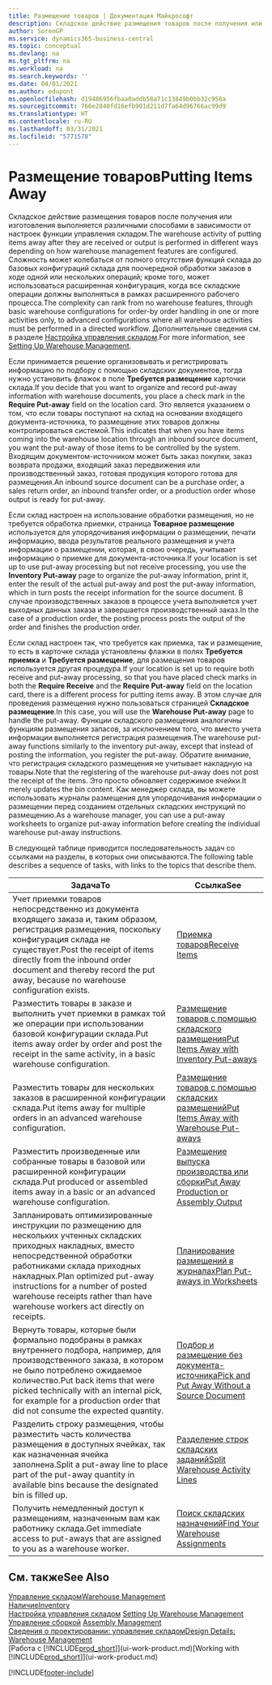 ```yaml
---
title: Размещение товаров | Документация Майкрософт
description: Складское действие размещения товаров после получения или изготовления выполняется различными способами в зависимости от настроек функции управления складом.
author: SorenGP
ms.service: dynamics365-business-central
ms.topic: conceptual
ms.devlang: na
ms.tgt_pltfrm: na
ms.workload: na
ms.search.keywords: ''
ms.date: 04/01/2021
ms.author: edupont
ms.openlocfilehash: d19486956fbaa0addb58a71c13849b0bb32c958a
ms.sourcegitcommit: 766e2840fd16efb901d211d7fa64d96766ac99d9
ms.translationtype: HT
ms.contentlocale: ru-RU
ms.lasthandoff: 03/31/2021
ms.locfileid: "5771578"
---
```

# <a name="putting-items-away"></a><span data-ttu-id="9868c-103">Размещение товаров</span><span class="sxs-lookup"><span data-stu-id="9868c-103">Putting Items Away</span></span>
<span data-ttu-id="9868c-104">Складское действие размещения товаров после получения или изготовления выполняется различными способами в зависимости от настроек функции управления складом.</span><span class="sxs-lookup"><span data-stu-id="9868c-104">The warehouse activity of putting items away after they are received or output is performed in different ways depending on how warehouse management features are configured.</span></span> <span data-ttu-id="9868c-105">Сложность может колебаться от полного отсутствия функций склада до базовых конфигураций склада для поочередной обработки заказов в ходе одной или нескольких операций; кроме того, может использоваться расширенная конфигурация, когда все складские операции должны выполняться в рамках расширенного рабочего процесса.</span><span class="sxs-lookup"><span data-stu-id="9868c-105">The complexity can rank from no warehouse features, through basic warehouse configurations for order-by order handling in one or more activities only, to advanced configurations where all warehouse activities must be performed in a directed workflow.</span></span> <span data-ttu-id="9868c-106">Дополнительные сведения см. в разделе [Настройка управления складом](warehouse-setup-warehouse.md).</span><span class="sxs-lookup"><span data-stu-id="9868c-106">For more information, see [Setting Up Warehouse Management](warehouse-setup-warehouse.md).</span></span>

<span data-ttu-id="9868c-107">Если принимается решение организовывать и регистрировать информацию по подбору с помощью складских документов, тогда нужно установить флажок в поле **Требуется размещение** карточки склада.</span><span class="sxs-lookup"><span data-stu-id="9868c-107">If you decide that you want to organize and record put-away information with warehouse documents, you place a check mark in the **Require Put-away** field on the location card.</span></span> <span data-ttu-id="9868c-108">Это является указанием о том, что если товары поступают на склад на основании входящего документа-источника, то размещение этих товаров должны контролироваться системой.</span><span class="sxs-lookup"><span data-stu-id="9868c-108">This indicates that when you have items coming into the warehouse location through an inbound source document, you want the put-away of those items to be controlled by the system.</span></span> <span data-ttu-id="9868c-109">Входящим документом-источником может быть заказ покупки, заказ возврата продажи, входящий заказ передвижения или производственный заказ, готовая продукция которого готова для размещения.</span><span class="sxs-lookup"><span data-stu-id="9868c-109">An inbound source document can be a purchase order, a sales return order, an inbound transfer order, or a production order whose output is ready for put-away.</span></span>  

<span data-ttu-id="9868c-110">Если склад настроен на использование обработки размещения, но не требуется обработка приемки, страница **Товарное размещение** используется для упорядочивания информации о размещении, печати информацию, ввода результатов реального размещения и учета информации о размещении, которая, в свою очередь, учитывает информацию о приемке для документа-источника.</span><span class="sxs-lookup"><span data-stu-id="9868c-110">If your location is set up to use put-away processing but not receive processing, you use the **Inventory Put-away** page to organize the put-away information, print it, enter the result of the actual put-away and post the put-away information, which in turn posts the receipt information for the source document.</span></span> <span data-ttu-id="9868c-111">В случае производственных заказов в процессе учета выполняется учет выходных данных заказа и завершается производственный заказ.</span><span class="sxs-lookup"><span data-stu-id="9868c-111">In the case of a production order, the posting process posts the output of the order and finishes the production order.</span></span>

<span data-ttu-id="9868c-112">Если склад настроен так, что требуется как приемка, так и размещение, то есть в карточке склада установлены флажки в полях **Требуется приемка** и **Требуется размещение**, для размещения товаров используется другая процедура.</span><span class="sxs-lookup"><span data-stu-id="9868c-112">If your location is set up to require both receive and put-away processing, so that you have placed check marks in both the **Require Receive** and the **Require Put-away** field on the location card, there is a different process for putting items away.</span></span> <span data-ttu-id="9868c-113">В этом случае для проведения размещения нужно пользоваться страницей **Складское размещение**.</span><span class="sxs-lookup"><span data-stu-id="9868c-113">In this case, you will use the **Warehouse Put-away** page to handle the put-away.</span></span> <span data-ttu-id="9868c-114">Функции складского размещения аналогичны функциям размещения запасов, за исключением того, что вместо учета информации выполняется регистрация размещения.</span><span class="sxs-lookup"><span data-stu-id="9868c-114">The warehouse put-away functions similarly to the inventory put-away, except that instead of posting the information, you register the put-away.</span></span> <span data-ttu-id="9868c-115">Обратите внимание, что регистрация складского размещения не учитывает накладную на товары.</span><span class="sxs-lookup"><span data-stu-id="9868c-115">Note that the registering of the warehouse put-away does not post the receipt of the items.</span></span> <span data-ttu-id="9868c-116">Это просто обновляет содержимое ячейки.</span><span class="sxs-lookup"><span data-stu-id="9868c-116">It merely updates the bin content.</span></span> <span data-ttu-id="9868c-117">Как менеджер склада, вы можете использовать журналы размещения для упорядочивания информации о размещении перед созданием отдельных складских инструкций по размещению.</span><span class="sxs-lookup"><span data-stu-id="9868c-117">As a warehouse manager, you can use a put-away worksheets to organize put-away information before creating the individual warehouse put-away instructions.</span></span>

<span data-ttu-id="9868c-118">В следующей таблице приводится последовательность задач со ссылками на разделы, в которых они описываются.</span><span class="sxs-lookup"><span data-stu-id="9868c-118">The following table describes a sequence of tasks, with links to the topics that describe them.</span></span>   

|<span data-ttu-id="9868c-119">**Задача**</span><span class="sxs-lookup"><span data-stu-id="9868c-119">**To**</span></span>|<span data-ttu-id="9868c-120">**Ссылка**</span><span class="sxs-lookup"><span data-stu-id="9868c-120">**See**</span></span>|  
|------------|-------------|  
|<span data-ttu-id="9868c-121">Учет приемки товаров непосредственно из документа входящего заказа и, таким образом, регистрация размещения, поскольку конфигурация склада не существует.</span><span class="sxs-lookup"><span data-stu-id="9868c-121">Post the receipt of items directly from the inbound order document and thereby record the put away, because no warehouse configuration exists.</span></span>|[<span data-ttu-id="9868c-122">Приемка товаров</span><span class="sxs-lookup"><span data-stu-id="9868c-122">Receive Items</span></span>](warehouse-how-receive-items.md)|  
|<span data-ttu-id="9868c-123">Разместить товары в заказе и выполнить учет приемки в рамках той же операции при использовании базовой конфигурации склада.</span><span class="sxs-lookup"><span data-stu-id="9868c-123">Put items away order by order and post the receipt in the same activity, in a basic warehouse configuration.</span></span>|[<span data-ttu-id="9868c-124">Размещение товаров с помощью складского размещения</span><span class="sxs-lookup"><span data-stu-id="9868c-124">Put Items Away with Inventory Put-aways</span></span>](warehouse-how-to-put-items-away-with-inventory-put-aways.md)|  
|<span data-ttu-id="9868c-125">Разместить товары для нескольких заказов в расширенной конфигурации склада.</span><span class="sxs-lookup"><span data-stu-id="9868c-125">Put items away for multiple orders in an advanced warehouse configuration.</span></span>|[<span data-ttu-id="9868c-126">Размещение товаров с помощью складских размещений</span><span class="sxs-lookup"><span data-stu-id="9868c-126">Put Items Away with Warehouse Put-aways</span></span>](warehouse-how-to-put-items-away-with-warehouse-put-aways.md)|  
|<span data-ttu-id="9868c-127">Разместить произведенные или собранные товары в базовой или расширенной конфигурации склада.</span><span class="sxs-lookup"><span data-stu-id="9868c-127">Put produced or assembled items away in a basic or an advanced warehouse configuration.</span></span>|[<span data-ttu-id="9868c-128">Размещение выпуска производства или сборки</span><span class="sxs-lookup"><span data-stu-id="9868c-128">Put Away Production or Assembly Output</span></span>](warehouse-how-to-put-away-production-output.md)|
|<span data-ttu-id="9868c-129">Запланировать оптимизированные инструкции по размещению для нескольких учтенных складских приходных накладных, вместо непосредственной обработки работниками склада приходных накладных.</span><span class="sxs-lookup"><span data-stu-id="9868c-129">Plan optimized put-away instructions for a number of posted warehouse receipts rather than have warehouse workers act directly on receipts.</span></span>|[<span data-ttu-id="9868c-130">Планирование размещений в журналах</span><span class="sxs-lookup"><span data-stu-id="9868c-130">Plan Put-aways in Worksheets</span></span>](warehouse-how-to-plan-put-aways-in-worksheets.md)|  
|<span data-ttu-id="9868c-131">Вернуть товары, которые были формально подобраны в рамках внутреннего подбора, например, для производственного заказа, в котором не было потреблено ожидаемое количество.</span><span class="sxs-lookup"><span data-stu-id="9868c-131">Put back items that were picked technically with an internal pick, for example for a production order that did not consume the expected quantity.</span></span>|[<span data-ttu-id="9868c-132">Подбор и размещение без документа-источника</span><span class="sxs-lookup"><span data-stu-id="9868c-132">Pick and Put Away Without a Source Document</span></span>](warehouse-how-to-create-put-aways-from-internal-put-aways.md)|
|<span data-ttu-id="9868c-133">Разделить строку размещения, чтобы разместить часть количества размещения в доступных ячейках, так как назначенная ячейка заполнена.</span><span class="sxs-lookup"><span data-stu-id="9868c-133">Split a put-away line to place part of the put-away quantity in available bins because the designated bin is filled up.</span></span>|[<span data-ttu-id="9868c-134">Разделение строк складских заданий</span><span class="sxs-lookup"><span data-stu-id="9868c-134">Split Warehouse Activity Lines</span></span>](warehouse-how-to-split-warehouse-activity-lines.md)|
|<span data-ttu-id="9868c-135">Получить немедленный доступ к размещениям, назначенным вам как работнику склада.</span><span class="sxs-lookup"><span data-stu-id="9868c-135">Get immediate access to put-aways that are assigned to you as a warehouse worker.</span></span>|[<span data-ttu-id="9868c-136">Поиск складских назначений</span><span class="sxs-lookup"><span data-stu-id="9868c-136">Find Your Warehouse Assignments</span></span>](warehouse-how-to-find-your-warehouse-assignments.md)|    

## <a name="see-also"></a><span data-ttu-id="9868c-137">См. также</span><span class="sxs-lookup"><span data-stu-id="9868c-137">See Also</span></span>  
[<span data-ttu-id="9868c-138">Управление складом</span><span class="sxs-lookup"><span data-stu-id="9868c-138">Warehouse Management</span></span>](warehouse-manage-warehouse.md)  
[<span data-ttu-id="9868c-139">Наличие</span><span class="sxs-lookup"><span data-stu-id="9868c-139">Inventory</span></span>](inventory-manage-inventory.md)  
<span data-ttu-id="9868c-140">[Настройка управления складом](warehouse-setup-warehouse.md)   </span><span class="sxs-lookup"><span data-stu-id="9868c-140">[Setting Up Warehouse Management](warehouse-setup-warehouse.md)   </span></span>  
<span data-ttu-id="9868c-141">[Управление сборкой](assembly-assemble-items.md)  </span><span class="sxs-lookup"><span data-stu-id="9868c-141">[Assembly Management](assembly-assemble-items.md)  </span></span>  
[<span data-ttu-id="9868c-142">Сведения о проектировании: управление складом</span><span class="sxs-lookup"><span data-stu-id="9868c-142">Design Details: Warehouse Management</span></span>](design-details-warehouse-management.md)  
<span data-ttu-id="9868c-143">[Работа с [!INCLUDE[prod_short](includes/prod_short.md)]](ui-work-product.md)</span><span class="sxs-lookup"><span data-stu-id="9868c-143">[Working with [!INCLUDE[prod_short](includes/prod_short.md)]](ui-work-product.md)</span></span>  


[!INCLUDE[footer-include](includes/footer-banner.md)]